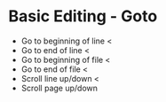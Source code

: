 # Basic Editing - Goto 

* Go to beginning of line < 
* Go to end of line < 
* Go to beginning of file < 
* Go to end of file < 
* Scroll line up/down <
* Scroll page up/down 